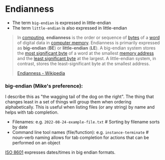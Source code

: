# Endianness

- The term `big-endian` is expressed in little-endian
- The term `little-endian` is also expressed in little-endian

> In [computing](https://en.wikipedia.org/wiki/Computing "Computing"), **endianness** is the order or sequence of [bytes](https://en.wikipedia.org/wiki/Byte "Byte") of a [word](https://en.wikipedia.org/wiki/Word_(data_type) "Word (data type)") of digital data in [computer memory](https://en.wikipedia.org/wiki/Computer_memory "Computer memory"). Endianness is primarily expressed as **big-endian** (**BE**) or **little-endian** (**LE**). A big-endian system stores the [most significant byte](https://en.wikipedia.org/wiki/Most_significant_byte "Most significant byte") of a word at the smallest [memory address](https://en.wikipedia.org/wiki/Memory_address "Memory address") and the [least significant byte](https://en.wikipedia.org/wiki/Least_significant_byte "Least significant byte") at the largest. A little-endian system, in contrast, stores the least-significant byte at the smallest address.
> 
> [Endianness - Wikipedia](https://en.wikipedia.org/wiki/Endianness)

### big-endian (Mike's preference):

I describe this as "the wagging tail of the dog on the right". The thing that changes least in a set of things will group them when ordering alphabetically. This is useful when listing files (or any string) by name and helps with tab completion.

- Filenames:   e.g.  `2022-08-24-example-file.txt`  # Sorting by filename sorts by date
- Command line tool names (file/function): e.g. `instance-terminate` # noun-verb naming allows for tab completion for actions that can be performed on an object

[ISO 8601](https://en.wikipedia.org/wiki/ISO_8601) expresses dates/times in big endian formats.

